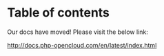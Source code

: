 # Table of contents

Our docs have moved! Please visit the below link:

http://docs.php-opencloud.com/en/latest/index.html
